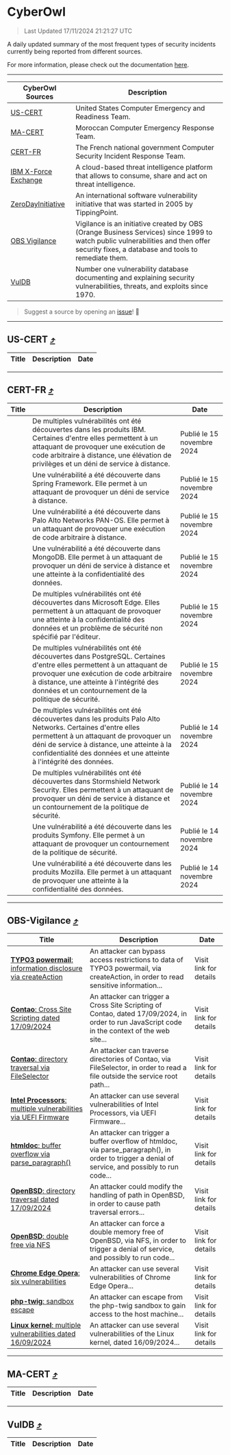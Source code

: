 
 <div id='top'></div>

# CyberOwl

 > Last Updated 17/11/2024 21:21:27 UTC
 
 A daily updated summary of the most frequent types of security incidents currently being reported from different sources.
 
 For more information, please check out the documentation [here](./docs/README.md).
 
 ---
 |CyberOwl Sources|Description|
 |---|---|
 |[US-CERT](#us-cert-arrow_heading_up)|United States Computer Emergency and Readiness Team.|
 |[MA-CERT](#ma-cert-arrow_heading_up)|Moroccan Computer Emergency Response Team.|
 |[CERT-FR](#cert-fr-arrow_heading_up)|The French national government Computer Security Incident Response Team.|
 |[IBM X-Force Exchange](#ibmcloud-arrow_heading_up)|A cloud-based threat intelligence platform that allows to consume, share and act on threat intelligence.|
 |[ZeroDayInitiative](#zerodayinitiative-arrow_heading_up)|An international software vulnerability initiative that was started in 2005 by TippingPoint.|
 |[OBS Vigilance](#obs-vigilance-arrow_heading_up)|Vigilance is an initiative created by OBS (Orange Business Services) since 1999 to watch public vulnerabilities and then offer security fixes, a database and tools to remediate them.|
 |[VulDB](#vuldb-arrow_heading_up)|Number one vulnerability database documenting and explaining security vulnerabilities, threats, and exploits since 1970.|
 
 > Suggest a source by opening an [issue](https://github.com/karimhabush/cyberowl/issues)! :raised_hands:
 ---

## US-CERT [:arrow_heading_up:](#cyberowl)

 |Title|Description|Date|
 |---|---|---|
 
 ---

## CERT-FR [:arrow_heading_up:](#cyberowl)

 |Title|Description|Date|
 |---|---|---|
 |[](https://www.cert.ssi.gouv.fr/avis/CERTFR-2024-AVI-0992/)|De multiples vulnérabilités ont été découvertes dans les produits IBM. Certaines d'entre elles permettent à un attaquant de provoquer une exécution de code arbitraire à distance, une élévation de privilèges et un déni de service à distance.|Publié le 15 novembre 2024|
 |[](https://www.cert.ssi.gouv.fr/avis/CERTFR-2024-AVI-0991/)|Une vulnérabilité a été découverte dans Spring Framework. Elle permet à un attaquant de provoquer un déni de service à distance.|Publié le 15 novembre 2024|
 |[](https://www.cert.ssi.gouv.fr/avis/CERTFR-2024-AVI-0990/)|Une vulnérabilité a été découverte dans Palo Alto Networks PAN-OS. Elle permet à un attaquant de provoquer une exécution de code arbitraire à distance.|Publié le 15 novembre 2024|
 |[](https://www.cert.ssi.gouv.fr/avis/CERTFR-2024-AVI-0989/)|Une vulnérabilité a été découverte dans MongoDB. Elle permet à un attaquant de provoquer un déni de service à distance et une atteinte à la confidentialité des données.|Publié le 15 novembre 2024|
 |[](https://www.cert.ssi.gouv.fr/avis/CERTFR-2024-AVI-0988/)|De multiples vulnérabilités ont été découvertes dans Microsoft Edge. Elles permettent à un attaquant de provoquer une atteinte à la confidentialité des données et un problème de sécurité non spécifié par l'éditeur.|Publié le 15 novembre 2024|
 |[](https://www.cert.ssi.gouv.fr/avis/CERTFR-2024-AVI-0987/)|De multiples vulnérabilités ont été découvertes dans PostgreSQL. Certaines d'entre elles permettent à un attaquant de provoquer une exécution de code arbitraire à distance, une atteinte à l'intégrité des données et un contournement de la politique de sécurité.|Publié le 15 novembre 2024|
 |[](https://www.cert.ssi.gouv.fr/avis/CERTFR-2024-AVI-0986/)|De multiples vulnérabilités ont été découvertes dans les produits Palo Alto Networks. Certaines d'entre elles permettent à un attaquant de provoquer un déni de service à distance, une atteinte à la confidentialité des données et une atteinte à l'intégrité des données.|Publié le 14 novembre 2024|
 |[](https://www.cert.ssi.gouv.fr/avis/CERTFR-2024-AVI-0985/)|De multiples vulnérabilités ont été découvertes dans Stormshield Network Security. Elles permettent à un attaquant de provoquer un déni de service à distance et un contournement de la politique de sécurité.|Publié le 14 novembre 2024|
 |[](https://www.cert.ssi.gouv.fr/avis/CERTFR-2024-AVI-0984/)|Une vulnérabilité a été découverte dans les produits Symfony. Elle permet à un attaquant de provoquer un contournement de la politique de sécurité.|Publié le 14 novembre 2024|
 |[](https://www.cert.ssi.gouv.fr/avis/CERTFR-2024-AVI-0983/)|Une vulnérabilité a été découverte dans les produits Mozilla. Elle permet à un attaquant de provoquer une atteinte à la confidentialité des données.|Publié le 14 novembre 2024|
 
 ---

## OBS-Vigilance [:arrow_heading_up:](#cyberowl)

 |Title|Description|Date|
 |---|---|---|
 |[<a href="https://vigilance.fr/vulnerability/TYPO3-powermail-information-disclosure-via-createAction-45173" class="noirorange"><b>TYPO3 powermail</b>: information disclosure via createAction</a>](https://vigilance.fr/vulnerability/TYPO3-powermail-information-disclosure-via-createAction-45173)|An attacker can bypass access restrictions to data of TYPO3 powermail, via createAction, in order to read sensitive information...|Visit link for details|
 |[<a href="https://vigilance.fr/vulnerability/Contao-Cross-Site-Scripting-dated-17-09-2024-45172" class="noirorange"><b>Contao</b>: Cross Site Scripting dated 17/09/2024</a>](https://vigilance.fr/vulnerability/Contao-Cross-Site-Scripting-dated-17-09-2024-45172)|An attacker can trigger a Cross Site Scripting of Contao, dated 17/09/2024, in order to run JavaScript code in the context of the web site...|Visit link for details|
 |[<a href="https://vigilance.fr/vulnerability/Contao-directory-traversal-via-FileSelector-45170" class="noirorange"><b>Contao</b>: directory traversal via FileSelector</a>](https://vigilance.fr/vulnerability/Contao-directory-traversal-via-FileSelector-45170)|An attacker can traverse directories of Contao, via FileSelector, in order to read a file outside the service root path...|Visit link for details|
 |[<a href="https://vigilance.fr/vulnerability/Intel-Processors-multiple-vulnerabilities-via-UEFI-Firmware-45168" class="noirorange"><b>Intel Processors</b>: multiple vulnerabilities via UEFI Firmware</a>](https://vigilance.fr/vulnerability/Intel-Processors-multiple-vulnerabilities-via-UEFI-Firmware-45168)|An attacker can use several vulnerabilities of Intel Processors, via UEFI Firmware...|Visit link for details|
 |[<a href="https://vigilance.fr/vulnerability/htmldoc-buffer-overflow-via-parse-paragraph-45164" class="noirorange"><b>htmldoc</b>: buffer overflow via parse_paragraph()</a>](https://vigilance.fr/vulnerability/htmldoc-buffer-overflow-via-parse-paragraph-45164)|An attacker can trigger a buffer overflow of htmldoc, via parse_paragraph(), in order to trigger a denial of service, and possibly to run code...|Visit link for details|
 |[<a href="https://vigilance.fr/vulnerability/OpenBSD-directory-traversal-dated-17-09-2024-45163" class="noirorange"><b>OpenBSD</b>: directory traversal dated 17/09/2024</a>](https://vigilance.fr/vulnerability/OpenBSD-directory-traversal-dated-17-09-2024-45163)|An attacker could modify the handling of path in OpenBSD, in order to cause path traversal errors...|Visit link for details|
 |[<a href="https://vigilance.fr/vulnerability/OpenBSD-double-free-via-NFS-45162" class="noirorange"><b>OpenBSD</b>: double free via NFS</a>](https://vigilance.fr/vulnerability/OpenBSD-double-free-via-NFS-45162)|An attacker can force a double memory free of OpenBSD, via NFS, in order to trigger a denial of service, and possibly to run code...|Visit link for details|
 |[<a href="https://vigilance.fr/vulnerability/Chrome-Edge-Opera-six-vulnerabilities-41275" class="noirorange"><b>Chrome  Edge  Opera</b>: six vulnerabilities</a>](https://vigilance.fr/vulnerability/Chrome-Edge-Opera-six-vulnerabilities-41275)|An attacker can use several vulnerabilities of Chrome  Edge  Opera...|Visit link for details|
 |[<a href="https://vigilance.fr/vulnerability/php-twig-sandbox-escape-45160" class="noirorange"><b>php-twig</b>: sandbox escape</a>](https://vigilance.fr/vulnerability/php-twig-sandbox-escape-45160)|An attacker can escape from the php-twig sandbox to gain access to the host machine...|Visit link for details|
 |[<a href="https://vigilance.fr/vulnerability/Linux-kernel-multiple-vulnerabilities-dated-16-09-2024-45157" class="noirorange"><b>Linux kernel</b>: multiple vulnerabilities dated 16/09/2024</a>](https://vigilance.fr/vulnerability/Linux-kernel-multiple-vulnerabilities-dated-16-09-2024-45157)|An attacker can use several vulnerabilities of the Linux kernel, dated 16/09/2024...|Visit link for details|
 
 ---

## MA-CERT [:arrow_heading_up:](#cyberowl)

 |Title|Description|Date|
 |---|---|---|
 
 ---

## VulDB [:arrow_heading_up:](#cyberowl)

 |Title|Description|Date|
 |---|---|---|
 